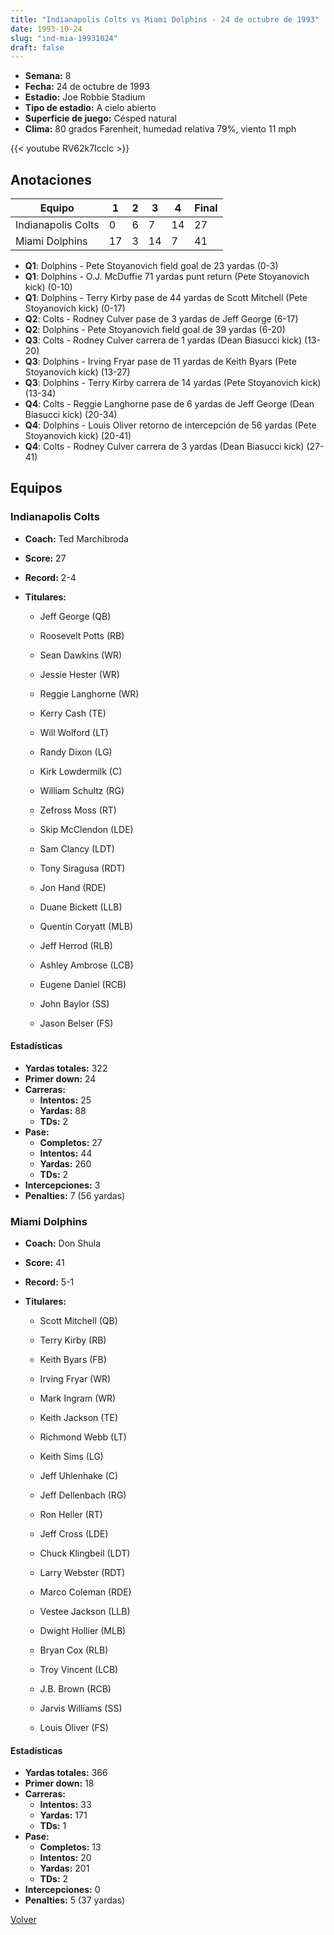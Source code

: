 ```yaml
---
title: "Indianapolis Colts vs Miami Dolphins - 24 de octubre de 1993"
date: 1993-10-24
slug: "ind-mia-19931024"
draft: false
---
```


- **Semana:** 8
- **Fecha:** 24 de octubre de 1993
- **Estadio:** Joe Robbie Stadium
- **Tipo de estadio:** A cielo abierto
- **Superficie de juego:** Césped natural
- **Clima:** 80 grados Farenheit, humedad relativa 79%, viento 11 mph


{{< youtube RV62k7Icclc >}}


## Anotaciones
| Equipo | 1 | 2 | 3 | 4 | Final |
|--------|---|---|---|---|-------|
| Indianapolis Colts  | 0 | 6 | 7 | 14  | 27 |
| Miami Dolphins  | 17 | 3 | 14 | 7  | 41 |
- **Q1**: Dolphins - Pete Stoyanovich field goal de 23 yardas (0-3)
- **Q1**: Dolphins - O.J. McDuffie 71 yardas punt return (Pete Stoyanovich kick) (0-10)
- **Q1**: Dolphins - Terry Kirby pase de 44 yardas de Scott Mitchell (Pete Stoyanovich kick) (0-17)
- **Q2**: Colts - Rodney Culver pase de 3 yardas de Jeff George (6-17)
- **Q2**: Dolphins - Pete Stoyanovich field goal de 39 yardas (6-20)
- **Q3**: Colts - Rodney Culver carrera de 1 yardas (Dean Biasucci kick) (13-20)
- **Q3**: Dolphins - Irving Fryar pase de 11 yardas de Keith Byars (Pete Stoyanovich kick) (13-27)
- **Q3**: Dolphins - Terry Kirby carrera de 14 yardas (Pete Stoyanovich kick) (13-34)
- **Q4**: Colts - Reggie Langhorne pase de 6 yardas de Jeff George (Dean Biasucci kick) (20-34)
- **Q4**: Dolphins - Louis Oliver retorno de intercepción de 56 yardas (Pete Stoyanovich kick) (20-41)
- **Q4**: Colts - Rodney Culver carrera de 3 yardas (Dean Biasucci kick) (27-41)


## Equipos


### Indianapolis Colts
* **Coach:** Ted Marchibroda
* **Score:** 27
* **Record:** 2-4
* **Titulares:** 

  * Jeff George (QB) 

  * Roosevelt Potts (RB) 

  * Sean Dawkins (WR) 

  * Jessie Hester (WR) 

  * Reggie Langhorne (WR) 

  * Kerry Cash (TE) 

  * Will Wolford (LT) 

  * Randy Dixon (LG) 

  * Kirk Lowdermilk (C) 

  * William Schultz (RG) 

  * Zefross Moss (RT) 

  * Skip McClendon (LDE) 

  * Sam Clancy (LDT) 

  * Tony Siragusa (RDT) 

  * Jon Hand (RDE) 

  * Duane Bickett (LLB) 

  * Quentin Coryatt (MLB) 

  * Jeff Herrod (RLB) 

  * Ashley Ambrose (LCB) 

  * Eugene Daniel (RCB) 

  * John Baylor (SS) 

  * Jason Belser (FS) 

#### Estadísticas
* **Yardas totales:** 322
* **Primer down:** 24
* **Carreras:**
  * **Intentos:** 25
  * **Yardas:** 88
  * **TDs:** 2
* **Pase:**
  * **Completos:** 27
  * **Intentos:** 44
  * **Yardas:** 260
  * **TDs:** 2
* **Intercepciones:** 3
* **Penalties:** 7 (56 yardas)

### Miami Dolphins
* **Coach:** Don Shula
* **Score:** 41
* **Record:** 5-1
* **Titulares:** 

  * Scott Mitchell (QB) 

  * Terry Kirby (RB) 

  * Keith Byars (FB) 

  * Irving Fryar (WR) 

  * Mark Ingram (WR) 

  * Keith Jackson (TE) 

  * Richmond Webb (LT) 

  * Keith Sims (LG) 

  * Jeff Uhlenhake (C) 

  * Jeff Dellenbach (RG) 

  * Ron Heller (RT) 

  * Jeff Cross (LDE) 

  * Chuck Klingbeil (LDT) 

  * Larry Webster (RDT) 

  * Marco Coleman (RDE) 

  * Vestee Jackson (LLB) 

  * Dwight Hollier (MLB) 

  * Bryan Cox (RLB) 

  * Troy Vincent (LCB) 

  * J.B. Brown (RCB) 

  * Jarvis Williams (SS) 

  * Louis Oliver (FS) 

#### Estadísticas
* **Yardas totales:** 366
* **Primer down:** 18
* **Carreras:**
  * **Intentos:** 33
  * **Yardas:** 171
  * **TDs:** 1
* **Pase:**
  * **Completos:** 13
  * **Intentos:** 20
  * **Yardas:** 201
  * **TDs:** 2
* **Intercepciones:** 0
* **Penalties:** 5 (37 yardas)


[Volver](/historia/1993)
